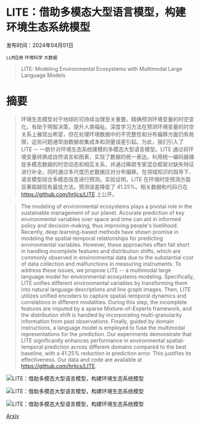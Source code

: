 # LITE：借助多模态大型语言模型，构建环境生态系统模型

发布时间：2024年04月01日

`LLM应用` `环境科学` `大数据`

> LITE: Modeling Environmental Ecosystems with Multimodal Large Language Models

# 摘要

> 环境生态模型对于地球的可持续治理至关重要。精确预测环境变量的时空变化，有助于明智决策，提升人类福祉。深度学习方法在预测环境变量的时空关系上展现出希望，但在处理环境数据中的不完整性和分布偏移方面仍有局限，这些问题通常由数据收集成本和测量误差引起。为此，我们引入了 LITE -- 一款针对环境生态系统建模的多模态大型语言模型。LITE 通过将环境变量转换成自然语言和图表，实现了数据的统一表达。利用统一编码器捕捉多模态数据的时空动态和相互关系，并通过稀疏专家混合框架对缺失特征进行补全，同时通过多尺度历史数据应对分布偏移。在领域知识的指导下，语言模型综合多模态信息进行预测。实验证明，LITE 在环境时空预测方面显著超越现有最佳方法，预测误差降低了 41.25%。相关数据和代码已在 https://github.com/hrlics/LITE 上公开。

> The modeling of environmental ecosystems plays a pivotal role in the sustainable management of our planet. Accurate prediction of key environmental variables over space and time can aid in informed policy and decision-making, thus improving people's livelihood. Recently, deep learning-based methods have shown promise in modeling the spatial-temporal relationships for predicting environmental variables. However, these approaches often fall short in handling incomplete features and distribution shifts, which are commonly observed in environmental data due to the substantial cost of data collection and malfunctions in measuring instruments. To address these issues, we propose LITE -- a multimodal large language model for environmental ecosystems modeling. Specifically, LITE unifies different environmental variables by transforming them into natural language descriptions and line graph images. Then, LITE utilizes unified encoders to capture spatial-temporal dynamics and correlations in different modalities. During this step, the incomplete features are imputed by a sparse Mixture-of-Experts framework, and the distribution shift is handled by incorporating multi-granularity information from past observations. Finally, guided by domain instructions, a language model is employed to fuse the multimodal representations for the prediction. Our experiments demonstrate that LITE significantly enhances performance in environmental spatial-temporal prediction across different domains compared to the best baseline, with a 41.25% reduction in prediction error. This justifies its effectiveness. Our data and code are available at https://github.com/hrlics/LITE.

![LITE：借助多模态大型语言模型，构建环境生态系统模型](../../../paper_images/2404.01165/x1.png)

![LITE：借助多模态大型语言模型，构建环境生态系统模型](../../../paper_images/2404.01165/temporal_trend_image.png)

![LITE：借助多模态大型语言模型，构建环境生态系统模型](../../../paper_images/2404.01165/x2.png)

[Arxiv](https://arxiv.org/abs/2404.01165)